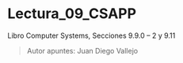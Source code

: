 # Lectura_09_CSAPP
Libro Computer Systems, Secciones 9.9.0 – 2 y 9.11

> Autor apuntes: Juan Diego Vallejo
